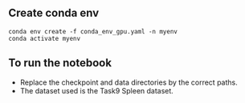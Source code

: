 ## Create conda env 
```
conda env create -f conda_env_gpu.yaml -n myenv
conda activate myenv
```


## To run the notebook
- Replace the checkpoint and data directories by the correct paths.
- The dataset used is the Task9 Spleen dataset. 
